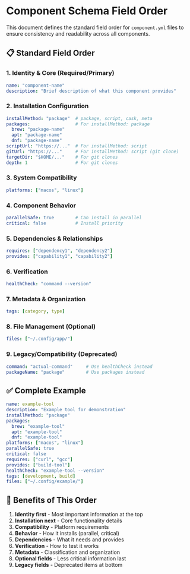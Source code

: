 # Component Schema Field Order

This document defines the standard field order for `component.yml` files to ensure consistency and readability across all components.

## 📋 **Standard Field Order**

### **1. Identity & Core (Required/Primary)**
```yaml
name: "component-name"
description: "Brief description of what this component provides"
```

### **2. Installation Configuration**
```yaml
installMethod: "package"  # package, script, cask, meta
packages:                 # For installMethod: package
  brew: "package-name"
  apt: "package-name"
  dnf: "package-name"
scriptUrl: "https://..."  # For installMethod: script
gitUrl: "https://..."     # For installMethod: script (git clone)
targetDir: "$HOME/..."    # For git clones
depth: 1                  # For git clones
```

### **3. System Compatibility**
```yaml
platforms: ["macos", "linux"]
```

### **4. Component Behavior**
```yaml
parallelSafe: true        # Can install in parallel
critical: false           # Install priority
```

### **5. Dependencies & Relationships**
```yaml
requires: ["dependency1", "dependency2"]
provides: ["capability1", "capability2"]
```

### **6. Verification**
```yaml
healthCheck: "command --version"
```

### **7. Metadata & Organization**
```yaml
tags: [category, type]
```

### **8. File Management (Optional)**
```yaml
files: ["~/.config/app/"]
```

### **9. Legacy/Compatibility (Deprecated)**
```yaml
command: "actual-command"     # Use healthCheck instead
packageName: "package"        # Use packages instead
```

## ✅ **Complete Example**

```yaml
name: example-tool
description: "Example tool for demonstration"
installMethod: "package"
packages:
  brew: "example-tool"
  apt: "example-tool"
  dnf: "example-tool"
platforms: ["macos", "linux"]
parallelSafe: true
critical: false
requires: ["curl", "gcc"]
provides: ["build-tool"]
healthCheck: "example-tool --version"
tags: [development, build]
files: ["~/.config/example/"]
```

## 🎯 **Benefits of This Order**

1. **Identity first** - Most important information at the top
2. **Installation next** - Core functionality details
3. **Compatibility** - Platform requirements
4. **Behavior** - How it installs (parallel, critical)
5. **Dependencies** - What it needs and provides
6. **Verification** - How to test it works
7. **Metadata** - Classification and organization
8. **Optional fields** - Less critical information last
9. **Legacy fields** - Deprecated items at bottom
